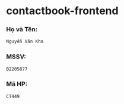 # contactbook-frontend

### Họ và Tên:

```sh
Nguyễn Văn Kha
```

### MSSV:

```sh
B2205877
```

### Mã HP:

```sh
CT449
```
